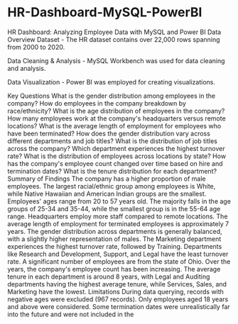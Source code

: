 # HR-Dashboard-MySQL-PowerBI
HR Dashboard: Analyzing Employee Data with MySQL and Power BI
Data Overview
Dataset - The HR dataset contains over 22,000 rows spanning from 2000 to 2020.

Data Cleaning & Analysis - MySQL Workbench was used for data cleaning and analysis.

Data Visualization - Power BI was employed for creating visualizations.

Key Questions
What is the gender distribution among employees in the company?
How do employees in the company breakdown by race/ethnicity?
What is the age distribution of employees in the company?
How many employees work at the company's headquarters versus remote locations?
What is the average length of employment for employees who have been terminated?
How does the gender distribution vary across different departments and job titles?
What is the distribution of job titles across the company?
Which department experiences the highest turnover rate?
What is the distribution of employees across locations by state?
How has the company's employee count changed over time based on hire and termination dates?
What is the tenure distribution for each department?
Summary of Findings
The company has a higher proportion of male employees.
The largest racial/ethnic group among employees is White, while Native Hawaiian and American Indian groups are the smallest.
Employees' ages range from 20 to 57 years old. The majority falls in the age groups of 25-34 and 35-44, while the smallest group is in the 55-64 age range.
Headquarters employ more staff compared to remote locations.
The average length of employment for terminated employees is approximately 7 years.
The gender distribution across departments is generally balanced, with a slightly higher representation of males.
The Marketing department experiences the highest turnover rate, followed by Training. Departments like Research and Development, Support, and Legal have the least turnover rate.
A significant number of employees are from the state of Ohio.
Over the years, the company's employee count has been increasing.
The average tenure in each department is around 8 years, with Legal and Auditing departments having the highest average tenure, while Services, Sales, and Marketing have the lowest.
Limitations
During data querying, records with negative ages were excluded (967 records). Only employees aged 18 years and above were considered.
Some termination dates were unrealistically far into the future and were not included in the 
